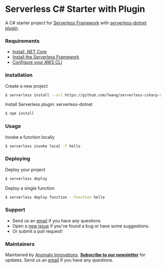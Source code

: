 # Serverless C# Starter with Plugin

A C# starter project for [Serverless Framework](https://serverless.com/framework/) with [serverless-dotnet plugin](https://github.com/fruffin/serverless-dotnet).

### Requirements

- [Install .NET Core](https://www.microsoft.com/net/download)
- [Install the Serverless Framework](https://serverless.com/framework/docs/providers/aws/guide/installation/)
- [Configure your AWS CLI](https://serverless.com/framework/docs/providers/aws/guide/credentials/)

### Installation

Create a new project

```sh
$ serverless install --url https://github.com/fwang/serverless-csharp-starter-with-plugin --name serverless-csharp-starter-with-plugin
```

Install Serverless plugin: serverless-dotnet

```sh
$ npm install
```

### Usage

Invoke a function locally

```sh
$ serverless invoke local -f hello
```

### Deploying

Deploy your project

```sh
$ serverless deploy
```

Deploy a single function

```sh
$ serverless deploy function --function hello
```

### Support

- Send us an [email](mailto:frank@seed.run) if you have any questions
- Open a [new issue](https://github.com/AnomalyInnovations/serverless-csharp-starter-with-plugin/issues/new) if you've found a bug or have some suggestions.
- Or submit a pull request!

### Maintainers

Maintained by [Anomaly Innovations](https://anoma.ly/). [**Subscribe to our newsletter**](http://eepurl.com/cEaBlf) for updates. Send us an [email](mailto:contact@anoma.ly) if you have any questions.

